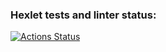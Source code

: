 ### Hexlet tests and linter status:
[![Actions Status](https://github.com/yurynefedov/frontend-project-11/workflows/hexlet-check/badge.svg)](https://github.com/yurynefedov/frontend-project-11/actions)